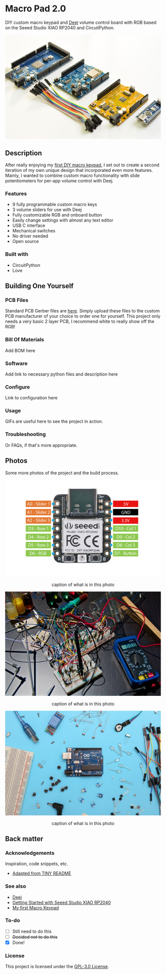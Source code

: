 # Macro Pad 2.0

DIY custom macro keypad and [Deej](https://github.com/omriharel/deej) volume control board with RGB based on the Seeed Studio XIAO RP2040 and CircuitPython.

<div align="center">
  <kbd>
    <img src="images/frank-wang-ogxlyCA1BQc-unsplash.jpg" />
  </kbd>
</div>

## Description

After really enjoying my [first DIY macro keypad](https://github.com/MichaelStickels/Macro_Keypad), I set out to create a second iteration of my own unique design that incorporated even more features. Mainly, I wanted to combine custom macro functionality with slide potentiometers for per-app volume control with Deej.

### Features

- 9 fully programmable custom macro keys
- 3 volume sliders for use with Deej
- Fully customizable RGB and onboard button
- Easily change settings with almost any text editor
- USB C interface
- Mechanical switches
- No driver needed
- Open source

### Built with

- CircuitPython
- Love

## Building One Yourself


### PCB Files

Standard PCB Gerber files are [here](https://github.com/MichaelStickels/Macro_Pad_2.0/tree/main/PCB%20Order%20Files). Simply upload these files to the custom PCB manufacturer of your choice to order one for yourself. This project only needs a very basic 2 layer PCB, I recommend white to really show off the RGB!

### Bill Of Materials

Add BOM here

### Software

Add link to necessary python files and description here

### Configure

Link to configuration here

### Usage

GIFs are useful here to see the project in action.

### Troubleshooting

Or FAQs, if that's more appropriate.

## Photos

Some more photos of the project and the build process.

<div align="center">
  <kbd>
    <img src="images/pinout.png"alt="pinout diagram" width="500" />
  </kbd>
    
  caption of what is in this photo
</div>

<div align="center">
  <kbd>
    <img src="images/nicolas-thomas-3GZi6OpSDcY-unsplash.jpg" />
  </kbd>
    
  caption of what is in this photo
</div>

<div align="center">
  <kbd>
    <img src="images/sahand-babali-owjrvbyXYyc-unsplash.jpg" />
  </kbd>
    
  caption of what is in this photo
</div>

## Back matter


### Acknowledgements

Inspiration, code snippets, etc.
* [Adapted from TINY README](https://gist.github.com/noperator/4eba8fae61a23dc6cb1fa8fbb9122d45)



### See also

- [Deej](https://github.com/omriharel/deej)
- [Getting Started with Seeed Studio XIAO RP2040](https://wiki.seeedstudio.com/XIAO-RP2040/)
- [My first Macro Keypad](https://github.com/MichaelStickels/Macro_Keypad)


### To-do

- [ ] Still need to do this
- [ ] ~~Decided not to do this~~
- [x] Done!

### License

This project is licensed under the [GPL-3.0 License](LICENSE.md).

